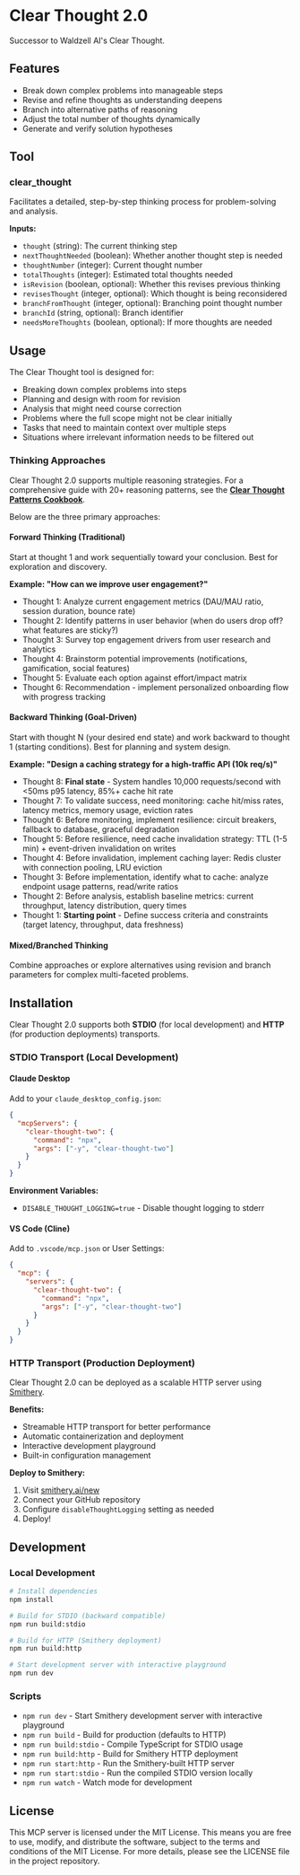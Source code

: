 # Clear Thought 2.0

Successor to Waldzell AI's Clear Thought. 

## Features

- Break down complex problems into manageable steps
- Revise and refine thoughts as understanding deepens
- Branch into alternative paths of reasoning
- Adjust the total number of thoughts dynamically
- Generate and verify solution hypotheses

## Tool

### clear_thought

Facilitates a detailed, step-by-step thinking process for problem-solving and analysis.

**Inputs:**
- `thought` (string): The current thinking step
- `nextThoughtNeeded` (boolean): Whether another thought step is needed
- `thoughtNumber` (integer): Current thought number
- `totalThoughts` (integer): Estimated total thoughts needed
- `isRevision` (boolean, optional): Whether this revises previous thinking
- `revisesThought` (integer, optional): Which thought is being reconsidered
- `branchFromThought` (integer, optional): Branching point thought number
- `branchId` (string, optional): Branch identifier
- `needsMoreThoughts` (boolean, optional): If more thoughts are needed

## Usage

The Clear Thought tool is designed for:
- Breaking down complex problems into steps
- Planning and design with room for revision
- Analysis that might need course correction
- Problems where the full scope might not be clear initially
- Tasks that need to maintain context over multiple steps
- Situations where irrelevant information needs to be filtered out

### Thinking Approaches

Clear Thought 2.0 supports multiple reasoning strategies. For a comprehensive guide with 20+ reasoning patterns, see the **[Clear Thought Patterns Cookbook](src/resources/clear-thought-patterns-cookbook.md)**.

Below are the three primary approaches:

#### Forward Thinking (Traditional)
Start at thought 1 and work sequentially toward your conclusion. Best for exploration and discovery.

**Example: "How can we improve user engagement?"**
- Thought 1: Analyze current engagement metrics (DAU/MAU ratio, session duration, bounce rate)
- Thought 2: Identify patterns in user behavior (when do users drop off? what features are sticky?)
- Thought 3: Survey top engagement drivers from user research and analytics
- Thought 4: Brainstorm potential improvements (notifications, gamification, social features)
- Thought 5: Evaluate each option against effort/impact matrix
- Thought 6: Recommendation - implement personalized onboarding flow with progress tracking

#### Backward Thinking (Goal-Driven)
Start with thought N (your desired end state) and work backward to thought 1 (starting conditions). Best for planning and system design.

**Example: "Design a caching strategy for a high-traffic API (10k req/s)"**
- Thought 8: **Final state** - System handles 10,000 requests/second with <50ms p95 latency, 85%+ cache hit rate
- Thought 7: To validate success, need monitoring: cache hit/miss rates, latency metrics, memory usage, eviction rates
- Thought 6: Before monitoring, implement resilience: circuit breakers, fallback to database, graceful degradation
- Thought 5: Before resilience, need cache invalidation strategy: TTL (1-5 min) + event-driven invalidation on writes
- Thought 4: Before invalidation, implement caching layer: Redis cluster with connection pooling, LRU eviction
- Thought 3: Before implementation, identify what to cache: analyze endpoint usage patterns, read/write ratios
- Thought 2: Before analysis, establish baseline metrics: current throughput, latency distribution, query times
- Thought 1: **Starting point** - Define success criteria and constraints (target latency, throughput, data freshness)

#### Mixed/Branched Thinking
Combine approaches or explore alternatives using revision and branch parameters for complex multi-faceted problems.

## Installation

Clear Thought 2.0 supports both **STDIO** (for local development) and **HTTP** (for production deployments) transports.

### STDIO Transport (Local Development)

#### Claude Desktop

Add to your `claude_desktop_config.json`:

```json
{
  "mcpServers": {
    "clear-thought-two": {
      "command": "npx",
      "args": ["-y", "clear-thought-two"]
    }
  }
}
```

**Environment Variables:**
- `DISABLE_THOUGHT_LOGGING=true` - Disable thought logging to stderr

#### VS Code (Cline)

Add to `.vscode/mcp.json` or User Settings:

```json
{
  "mcp": {
    "servers": {
      "clear-thought-two": {
        "command": "npx",
        "args": ["-y", "clear-thought-two"]
      }
    }
  }
}
```

### HTTP Transport (Production Deployment)

Clear Thought 2.0 can be deployed as a scalable HTTP server using [Smithery](https://smithery.ai).

**Benefits:**
- Streamable HTTP transport for better performance
- Automatic containerization and deployment
- Interactive development playground
- Built-in configuration management

**Deploy to Smithery:**
1. Visit [smithery.ai/new](https://smithery.ai/new)
2. Connect your GitHub repository
3. Configure `disableThoughtLogging` setting as needed
4. Deploy!

## Development

### Local Development

```bash
# Install dependencies
npm install

# Build for STDIO (backward compatible)
npm run build:stdio

# Build for HTTP (Smithery deployment)
npm run build:http

# Start development server with interactive playground
npm run dev
```

### Scripts

- `npm run dev` - Start Smithery development server with interactive playground
- `npm run build` - Build for production (defaults to HTTP)
- `npm run build:stdio` - Compile TypeScript for STDIO usage
- `npm run build:http` - Build for Smithery HTTP deployment
- `npm run start:http` - Run the Smithery-built HTTP server
- `npm run start:stdio` - Run the compiled STDIO version locally
- `npm run watch` - Watch mode for development

## License

This MCP server is licensed under the MIT License. This means you are free to use, modify, and distribute the software, subject to the terms and conditions of the MIT License. For more details, please see the LICENSE file in the project repository.
